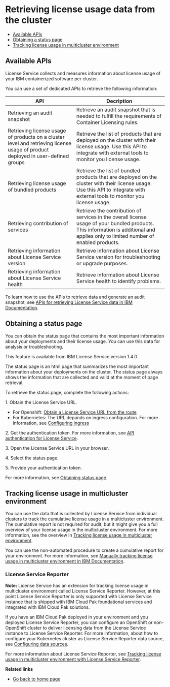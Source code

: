 # Retrieving license usage data from the cluster

- [Available APIs](#available-apis)
- [Obtaining a status page](#obtaining-a-status-page)
- [Tracking license usage in multicluster environment](#tracking-license-usage-in-multicluster-environment)

## Available APIs

License Service collects and measures information about license usage of your IBM containerized software per cluster.

You can use a set of dedicated APIs to retrieve the following information:


|API|Decription|
|---|---|
|Retrieving an audit snapshot|Retrieve an audit snapshot that is needed to fulfill the requirements of Container Licensing rules.|
|Retrieving license usage of products on a cluster level and retrieving license usage of product deployed in user-defined groups|Retrieve the list of products that are deployed on the cluster with their license usage. Use this API to integrate with external tools to monitor you license usage.|
|Retrieving license usage of bundled products|Retrieve the list of bundled products that are deployed on the cluster with their license usage. Use this API to integrate with external tools to monitor you license usage.|
|Retrieving contribution of services|Retrieve the contribution of services in the overall license usage of your bundled products. This information is additional and applies only to limited number of enabled products.|
|Retrieving information about License Service version|Retrieve information about License Service version for troubleshooting or upgrade purposes.|
|Retrieving information about License Service health|Retrieve information about License Service health to identify problems.|

To learn how to use the APIs to retrieve data and generate an audit snapshot, see [APIs for retrieving License Service data in IBM Documentation](https://www.ibm.com/docs/en/cpfs?topic=data-per-cluster-from-license-service).

## Obtaining a status page

You can obtain the status page that contains the most important information about your deployments and their license usage. You can use this data for analysis or troubleshooting.

This feature is available from IBM License Service version 1.4.0.

The status page is an html page that summarizes the most important information about your deployments on the cluster. The status page always shows the information that are collected and valid at the moment of page retrieval.

To retrieve the status page, complete the following actions:

1\. Obtain the License Service URL.

- For Openshift: [Obtain a License Service URL from the route](https://www.ibm.com/docs/en/cpfs?topic=pcfls-apis#ls_url)
- For Kubernetes: The URL depands on ingress configuration. For more information, see [Configuring ingress](Configuration.md#configuring-ingress)

2\. Get the authentication token. For more information, see [API authentication for License Service](https://www.ibm.com/docs/en/cpfs?topic=service-api-authentication).

3\. Open the License Service URL in your browser.

4\. Select the status page.

5\. Provide your authentication token.

For more information, see [Obtaining status page](https://www.ibm.com/docs/en/cpfs?topic=service-obtaining-status-page).

## Tracking license usage in multicluster environment

You can use the data that is collected by License Service from individual clusters to track the cumulative license usage in a multicluster environment. The cumulative report is not required for audit, but it might give you a full overview of your license usage in the multicluster environment.
For more information, see the overview in [Tracking license usage in multicluster environment](https://www.ibm.com/docs/en/cpfs?topic=operator-tracking-license-usage-in-multicluster-environment).

You can use the non-automated procedure to create a cumulative report for your environment. For more information, see [Manually tracking license usage in multicluster environment in IBM Documentation](https://www.ibm.com/docs/en/cpfs?topic=environment-manually-tracking-license-usage-in-multicluster).

### License Service Reporter

**Note:** License Service has an extension for tracking license usage in multicluster environment called License Service Reporter. However, at this point License Service Reporter is only supported with License Service instance that is shipped with IBM Cloud Pak foundational services and integrated with IBM Cloud Pak solutions.

If you have an IBM Cloud Pak deployed in your environment and you deployed License Service Reporter, you can configure an OpenShift or non-OpenShift cluster to deliver licensing data  from the License Service instance to License Service Reporter.
For more information, about how to configure your Kubernetes cluster as License Service Reporter data source, see [Configuring data sources](https://www.ibm.com/docs/en/cpfs?topic=reporter-configuring-data-sources).

For more information about License Service Reporter, see [Tracking license usage in multicluster environment with License Service Reporter](https://www.ibm.com/docs/en/cpfs?topic=tluime-tracking-license-usage-in-multicluster-environment-license-service-reporter).

<b>Related links</b>
- [Go back to home page](../License_Service_main.md#documentation)
